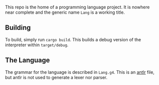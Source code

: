 This repo is the home of a programming language project. It is nowhere near complete and the generic name `Lang` is a working title.

## Building
To build, simply run `cargo build`. This builds a debug version of the interpreter within `target/debug`.

## The Language
The grammar for the language is described in `Lang.g4`. This is an [antlr](https://www.antlr.org/) file, but antlr is not used to generate a lexer nor parser.
